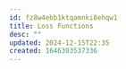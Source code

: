 ```yaml
---
id: fz8w4ebb1ktqamnki8ehqw1
title: Loss Functions
desc: ""
updated: 2024-12-15T22:35
created: 1646303537336
---
```


